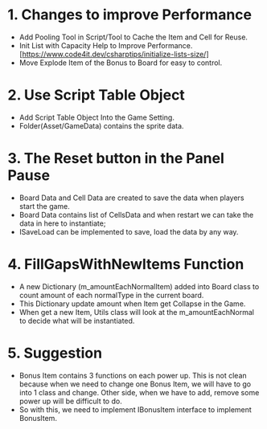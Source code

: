 # 1. Changes to improve Performance
 - Add Pooling Tool in Script/Tool to Cache the Item and Cell for Reuse.
 - Init List with Capacity Help to Improve Performance.[https://www.code4it.dev/csharptips/initialize-lists-size/]
 - Move Explode Item of the Bonus to Board for easy to control.
# 2. Use Script Table Object
- Add Script Table Object Into the Game Setting.
- Folder(Asset/GameData) contains the sprite data.
# 3. The Reset button in the Panel Pause
- Board Data and Cell Data are created to save the data when players start the game.
- Board Data contains list of CellsData and when restart we can take the data in here to instantiate;
- ISaveLoad can be implemented to save, load the data by any way.
# 4. FillGapsWithNewItems Function
- A new Dictionary (m_amountEachNormalItem) added into Board class to count amount of each normalType in the current board.
- This Dictionary update amount when Item get Collapse in the Game.
- When get a new Item, Utils class will look at the m_amountEachNormal to decide what will be instantiated.
# 5. Suggestion
- Bonus Item contains 3 functions on each power up. This is not clean because when we need to change one Bonus Item, we will have to go into 1 class and change. Other side, when we have to add, remove some power up will be difficult to do.
- So with this, we need to implement IBonusItem interface to implement BonusItem.